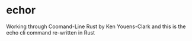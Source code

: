 # echor
Working through Coomand-Line Rust by Ken Youens-Clark and this is the echo cli command re-written in Rust
